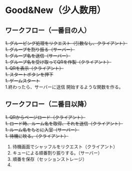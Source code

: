 # Good&New（少人数用）

## ワークフロー（一番目の人）

~~1. グルーピング処理をリクエスト（引数なし、クライアント）~~<br>
~~1. グループを割り振る（サーバー）~~<br>
~~1. グループ名を送信（サーバー）~~<br>
~~1. グループ名を受け取ってQRを作製（クライアント）~~<br>
~~1. QRを表示（クライアント）~~<br>
~~1. スタートボタンを押下~~<br>
~~1. ゲームスタート~~<br>
1.終わったら、サーバーに送信
開始するような関数を作る。

## ワークフロー（二番目以降）

~~1. QRからページロード（クライアント）~~<br>
~~1. ロード時、ルーム名を取得、それを送信（クライアント）~~<br>
~~1. ルーム名をもとに入室（サーバー）~~<br>
~~1. 待機に映る。（クライアント）~~<br>
1. 待機画面でシャッフルをリクエスト（クライアント）
1. キューによる順番割り振りする。（サーバー）
1. 順番を保存（セッションストレージ）
1. 